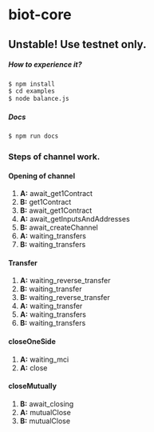 # biot-core

## Unstable! Use testnet only.

##### How to experience it?
```sh
$ npm install
$ cd examples
$ node balance.js
```


##### Docs
```sh
$ npm run docs
```

### Steps of channel work.

#### Opening of channel 
1) **A:** await_get1Contract
2) **B:** get1Contract
3) **B:** await_get1Contract
4) **A:** await_getInputsAndAddresses
5) **B:** await_createChannel
6) **A:** waiting_transfers
7) **B:** waiting_transfers


#### Transfer
1) **A:** waiting_reverse_transfer
2) **B:** waiting_transfer
3) **B:** waiting_reverse_transfer
4) **A:** waiting_transfer
5) **A:** waiting_transfers
6) **B:** waiting_transfers


#### closeOneSide
1) **A:** waiting_mci
2) **A:** close


#### closeMutually
1) **B:** await_closing
2) **A:** mutualClose
3) **B:** mutualClose